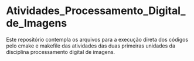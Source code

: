 # Atividades_Processamento_Digital_de_Imagens
Este repositório contempla os arquivos para a execução direta dos códigos pelo cmake e makefile das atividades das duas primeiras unidades da disciplina processamento digital de imagens.
